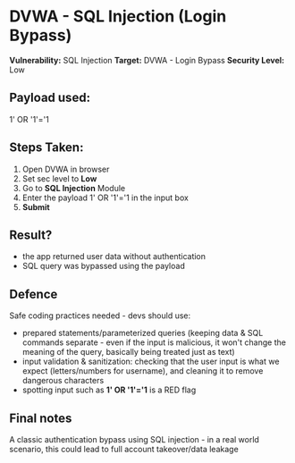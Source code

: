 # DVWA - SQL Injection (Login Bypass)  

**Vulnerability:** SQL Injection
**Target:** DVWA - Login Bypass
**Security Level:** Low

## Payload used:  
1' OR '1'='1

## Steps Taken:  
1. Open DVWA in browser
2. Set sec level to **Low**
3. Go to **SQL Injection** Module
4. Enter the payload 1' OR '1'='1 in the input box
5. **Submit**

## Result?
- the app returned user data without authentication
- SQL query was bypassed using the payload

## Defence  
Safe coding practices needed - devs should use:  
- prepared statements/parameterized queries (keeping data & SQL commands separate - even if the input is malicious, it won't change the meaning of the query, basically being treated just as text)
- input validation & sanitization: checking that the user input is what we expect (letters/numbers for username), and cleaning it to remove dangerous characters
- spotting input such as **1' OR '1'='1** is a RED flag  

## Final notes  
A classic authentication bypass using SQL injection - in a real world scenario, this could lead to full account takeover/data leakage

